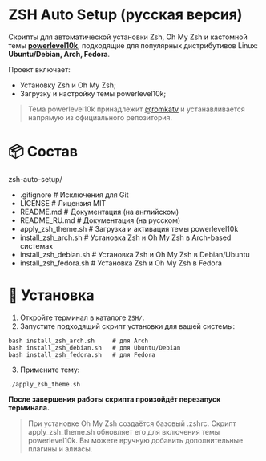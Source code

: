 # ZSH Auto Setup (русская версия)

Скрипты для автоматической установки Zsh, Oh My Zsh и кастомной темы **[powerlevel10k](https://github.com/romkatv/powerlevel10k)**, подходящие для популярных дистрибутивов Linux: **Ubuntu/Debian, Arch, Fedora**.

Проект включает:
* Установку Zsh и Oh My Zsh;
* Загрузку и настройку темы powerlevel10k;

> Тема powerlevel10k принадлежит [@romkatv](https://github.com/romkatv) и устанавливается напрямую из официального репозитория.

# 📦 Состав

zsh-auto-setup/
* .gitignore              # Исключения для Git
* LICENSE                 # Лицензия MIT
* README.md               # Документация (на английском)
* README_RU.md            # Документация (на русском)
* apply_zsh_theme.sh      # Загрузка и активация темы powerlevel10k
* install_zsh_arch.sh     # Установка Zsh и Oh My Zsh в Arch-based системах
* install_zsh_debian.sh   # Установка Zsh и Oh My Zsh в Debian/Ubuntu
* install_zsh_fedora.sh   # Установка Zsh и Oh My Zsh в Fedora

# 🚀 Установка

1. Откройте терминал в каталоге `ZSH/`.
2. Запустите подходящий скрипт установки для вашей системы:
```
bash install_zsh_arch.sh     # для Arch
bash install_zsh_debian.sh   # для Ubuntu/Debian
bash install_zsh_fedora.sh   # для Fedora
```
3. Примените тему:
```
./apply_zsh_theme.sh
```
**После завершения работы скрипта произойдёт перезапуск терминала.**

> При установке Oh My Zsh создаётся базовый .zshrc. Скрипт apply_zsh_theme.sh обновляет его для включения темы powerlevel10k. Вы можете вручную добавить дополнительные плагины и алиасы.
